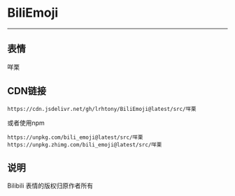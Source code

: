 # BiliEmoji
---
## 表情
咩栗
## CDN链接
```
https://cdn.jsdelivr.net/gh/lrhtony/BiliEmoji@latest/src/咩栗
```
或者使用npm
```
https://unpkg.com/bili_emoji@latest/src/咩栗
https://unpkg.zhimg.com/bili_emoji@latest/src/咩栗
```
## 说明
Bilibili 表情的版权归原作者所有
